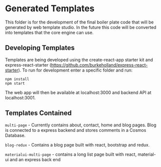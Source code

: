 # Generated Templates

This folder is for the development of the final boiler plate code that will be generated by web template studio. In the future this code will be converted into templates that the core engine can use.

## Developing Templates

Templates are being developed using the create-react-app starter kit and express-react-starter (https://github.com/burkeholland/express-react-starter). To run for development enter a specific folder and run:

```
npm install
npm start
```

The web app will then be available at localhost:3000 and backend API at localhost:3001.

## Templates Contained

`multi-page` - Currently contains about, contact, home and blog pages. Blog is connected to a express backend and stores comments in a Cosmos Database.

`blog-redux` - Contains a blog page built with react, bootstrap and redux.

`materialui-multi-page` - contains a long list page built with react, material-ui and an express back end
